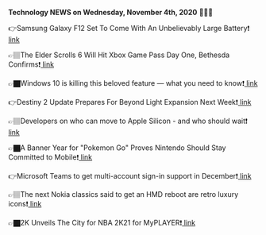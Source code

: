 <b>Technology NEWS on Wednesday, November 4th, 2020</b> 📡📡📡 

👉Samsung Galaxy F12 Set To Come With An Unbelievably Large Battery❗️<a href='https://techblock.club/?p=8231'> link</a>

👉🏽The Elder Scrolls 6 Will Hit Xbox Game Pass Day One, Bethesda Confirms❗️<a href='https://techblock.club/?p=8233'> link</a>

👉🏿Windows 10 is killing this beloved feature — what you need to know❗️<a href='https://techblock.club/?p=8235'> link</a>

👉Destiny 2 Update Prepares For Beyond Light Expansion Next Week❗️<a href='https://techblock.club/?p=8237'> link</a>

👉🏽Developers on who can move to Apple Silicon - and who should wait❗️<a href='https://techblock.club/?p=8239'> link</a>

👉🏿A Banner Year for "Pokemon Go" Proves Nintendo Should Stay Committed to Mobile❗️<a href='https://techblock.club/?p=8241'> link</a>

👉Microsoft Teams to get multi-account sign-in support in December❗️<a href='https://techblock.club/?p=8243'> link</a>

👉🏽The next Nokia classics said to get an HMD reboot are retro luxury icons❗️<a href='https://techblock.club/?p=8245'> link</a>

👉🏿2K Unveils The City for NBA 2K21 for MyPLAYER❗️<a href='https://techblock.club/?p=8247'> link</a>

